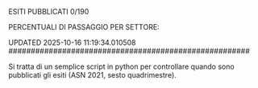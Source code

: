 ESITI PUBBLICATI 0/190 

PERCENTUALI DI PASSAGGIO PER SETTORE:

UPDATED 2025-10-16 11:19:34.010508
###################################################### 

Si tratta di un semplice script in python per controllare quando sono pubblicati gli esiti (ASN 2021, sesto quadrimestre).

